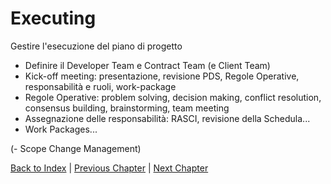 # Executing

Gestire l'esecuzione del piano di progetto

- Definire il Developer Team e Contract Team (e Client Team)
- Kick-off meeting: presentazione, revisione PDS, Regole Operative, responsabilità e ruoli, work-package
- Regole Operative: problem solving, decision making, conflict resolution, consensus building, brainstorming,
  team meeting
- Assegnazione delle responsabilità: RASCI, revisione della Schedula...
- Work Packages...

(- Scope Change Management)

[Back to Index](../index.md) |
[Previous Chapter](../2-planning/index.md) |
[Next Chapter](../4-monitoring-and-controlling/index.md)